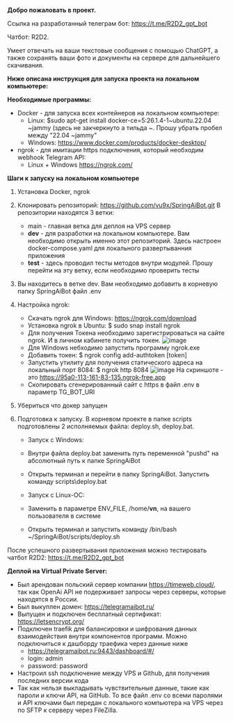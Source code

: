 **Добро пожаловать в проект.**

Ссылка на разработанный телеграм бот: https://t.me/R2D2_gpt_bot 

Чатбот: R2D2.

Умеет отвечать на ваши текстовые сообщения с помощью ChatGPT, а также сохранять ваши фото и документы на сервере для дальнейшего скачивания.



**Ниже описана инструкция для запуска проекта на локальном компьютере:**

**Необходимые программы:**
* Docker - для запуска всех контейнеров на локальном компьютере:
  * Linux: $sudo apt-get install docker-ce=5:26.1.4-1~ubuntu.22.04 ~jammy (здесь не закчеркнуто а тильда ~. Прошу убрать пробел между "22.04 ~jammy"
  * Windows: https://www.docker.com/products/docker-desktop/
* ngrok - для имитации https подключения, который необходим webhook Telegram API:
  * Linux + Windows https://ngrok.com/

**Шаги к запуску на локальном компьютере**
1. Установка Docker, ngrok
2. Клонировать репозиторий: https://github.com/vu9x/SpringAiBot.git
   В репозитории находятся 3 ветки:
    * main - главная ветка для деплоя на VPS сервер
    * **dev** - для разработки на локальном компьютере. Вам необходимо открыть именно этот репозиторий. Здесь настроен docker-compose.yaml для локального развертыванния приложения
    * **test** - здесь проводил тесты методов внутри модулей. Прошу перейти на эту ветку, если необходимо проверить тесты
3.  Вы находитесь в ветке dev. Вам необходимо добавить в корневую папку SpringAiBot файл .env
4.  Настройка ngrok:
    * Скачать ngrok для Windows: https://ngrok.com/download
    * Установка ngrok в Ubuntu: $ sudo snap install ngrok
    * Для получения Токена необходимо зарегистрироваться на сайте ngrok. И в личном кабинете получить токен.
![image](https://github.com/vu9x/SpringAiBot/assets/46582095/e81c75a2-e414-4713-9af5-0598e10b362a)
    * Для Windows небходимо запустить программу ngrok.exe
    * Добавить токен: $ ngrok config add-authtoken [token]
    * Запустить утилиту для получения статического адреса на локальный порт 8084: $ ngrok http 8084
![image](https://github.com/vu9x/SpringAiBot/assets/46582095/0529f1ee-0614-4786-b377-9fdd89005755)
На скриншоте - это https://95a0-113-161-83-135.ngrok-free.app 
    * Скопировать сгенерированный сайт с https в файл .env в параметр TG_BOT_URI
5. Убериться что докер запущен

6. Подготовка к запуску. В корневом проекте в папке scripts подготовлены 2 исполняемых файла: deploy.sh, deploy.bat.
    * Запуск с Windows:
     * Внутри файла deploy.bat заменить путь переменной "pushd" на абсолютный путь к папке SpringAiBot
     * Открыть терминал и перейти в папку SpringAiBot. Запустить команду scripts\deploy.bat

    * Запуск с Linux-ОС:
     * Заменить в параметре ENV_FILE, /home/**vn**, на вашего пользователя в системе
     * Открыть терминал и запустить команду /bin/bash ~/SpringAiBot/scripts/deploy.sh

После успешного развертывания приложения можно тестировать чатбот R2D2: https://t.me/R2D2_gpt_bot 

**Деплой на Virtual Private Server:**
* Был арендован польский сервер компании https://timeweb.cloud/, так как OpenAi API не подерживает запросы через серверы, которые находятся в России.
* Был выкуплен домен: https://telegramaibot.ru/
* Выпущен и подключен бесплатный сертификат: https://letsencrypt.org/
* Подключен traefik для балансировки и шифрования данных взаимодействия внутри компонентов программ. Можно подключиться к дашборду траефика через данные ниже
  * https://telegramaibot.ru:9443/dashboard/#/
  * login: admin
  * password: password
* Настроил ssh подключение между VPS и Github, для получения последних версии кода
* Так как нельзя выкладывать чувствительные данные, такие как пароли и ключи API, на GitHub. То все файл .env со всеми паролями и API ключами был передан с локального компьютера на VPS через по SFTP к серверу через FileZilla.

